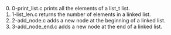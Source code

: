 0. 0-print_list.c prints all the elements of a list_t list.
1. 1-list_len.c returns the number of elements in a linked list.
2. 2-add_node.c adds a new node at the beginning of a linked list.
3. 3-add_node_end.c adds a new node at the end of a linked list.
